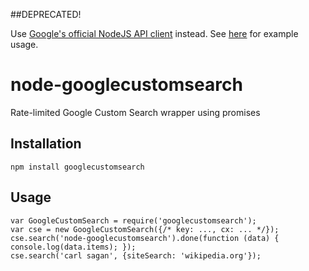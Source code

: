 ##DEPRECATED!

Use [Google's official NodeJS API client](https://github.com/google/google-api-nodejs-client) instead. See [here](https://github.com/google/google-api-nodejs-client/blob/master/examples/customsearch.js) for example usage.

node-googlecustomsearch
=======================

Rate-limited Google Custom Search wrapper using promises

Installation
------------

    npm install googlecustomsearch

Usage
-----

    var GoogleCustomSearch = require('googlecustomsearch');
    var cse = new GoogleCustomSearch({/* key: ..., cx: ... */});
    cse.search('node-googlecustomsearch').done(function (data) { console.log(data.items); });
    cse.search('carl sagan', {siteSearch: 'wikipedia.org'});
